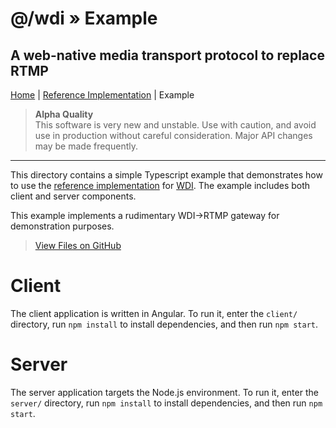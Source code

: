 # @/wdi » Example

## A web-native media transport protocol to replace RTMP

[Home](https://github.com/astronautlabs/wdi) | [Reference Implementation](https://github.com/astronautlabs/wdi/blob/master/wdi/README.md) | Example

> **Alpha Quality**  
> This software is very new and unstable. Use with caution, and avoid use in 
> production without careful consideration. Major API changes may be made 
> frequently.

---

This directory contains a simple Typescript example that demonstrates how to use the [reference implementation](https://github.com/astronautlabs/wdi/blob/master/wdi/README.md) for [WDI](https://github.com/astronautlabs/wdi). The example includes both client and server components.

This example implements a rudimentary WDI->RTMP gateway for demonstration purposes.

> [View Files on GitHub](https://github.com/astronautlabs/wdi/tree/master/examples)


# Client

The client application is written in Angular. To run it, enter the `client/` directory, run `npm install` to install dependencies, and then run `npm start`.

# Server

The server application targets the Node.js environment. To run it, enter the `server/` directory, run `npm install` to install dependencies, and then run `npm start`. 